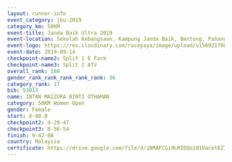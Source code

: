 ```yaml
---
layout: runner-info 
event_category: jbu-2019 
category_km: 50KM 
event-title: Janda Baik Ultra 2019 
event-location: Sekolah Kebangsaan, Kampung Janda Baik, Bentong, Pahang, Malaysia 
event-logo: https://res.cloudinary.com/raceyaya/image/upload/v1569217009/logo/janda-baik_vch1pc.jpg 
event-date: 2019-09-14 
checkpoint-name2: Split 1 E Farm 
checkpoint-name3: Split 2 ATV 
overall_rank: 160
gender_rank_rank_rank_rank_rank: 36
category_rank: 17
bib: 53013
name: INTAN MAIZURA BINTI OTHAMAN
category: 50KM Women Open
gender: Female
start: 0-00.0
checkpoint2: 4-29-47
checkpoint3: 8-56-54
finish: 9-42-08
country: Malaysia
certificate: https://drive.google.com/file/d/1BMAFCGi9LMIDQo101UacetEZIYJkQ7yF/view?usp=sharing
---
```

